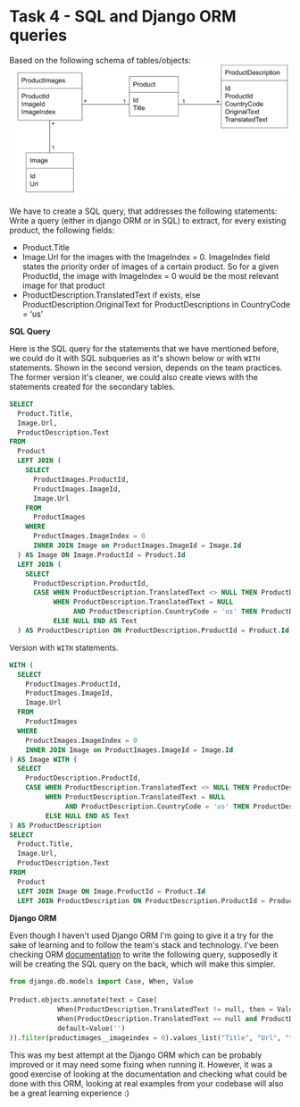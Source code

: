 # Task 4 - SQL and Django ORM queries
Based on the following schema of tables/objects:
![schema](docs/schema.png)

We have to create a SQL query, that addresses the following statements:
Write a query (either in django ORM or in SQL) to extract, for every existing
product, the following fields:
- Product.Title
- Image.Url for the images with the ImageIndex = 0.
ImageIndex field states the priority order of images of a certain product.
So for a given ProductId, the image with ImageIndex = 0 would be the
most relevant image for that product
- ProductDescription.TranslatedText if exists, else
ProductDescription.OriginalText for ProductDescriptions in CountryCode =
‘us’


**SQL Query**

Here is the SQL query for the statements that we have mentioned before, we could do it with 
SQL subqueries as it's shown below or with `WITH` statements. Shown in the second version, depends on the team practices. 
The former version it's cleaner, we could also create views with the statements created for the secondary tables.
```SQL
SELECT 
  Product.Title, 
  Image.Url, 
  ProductDescription.Text 
FROM 
  Product 
  LEFT JOIN (
    SELECT 
      ProductImages.ProductId, 
      ProductImages.ImageId, 
      Image.Url 
    FROM 
      ProductImages 
    WHERE 
      ProductImages.ImageIndex = 0 
      INNER JOIN Image on ProductImages.ImageId = Image.Id
  ) AS Image ON Image.ProductId = Product.Id 
  LEFT JOIN (
    SELECT 
      ProductDescription.ProductId, 
      CASE WHEN ProductDescription.TranslatedText <> NULL THEN ProductDescription.TranslatedText
           WHEN ProductDescription.TranslatedText = NULL 
                AND ProductDescription.CountryCode = 'us' THEN ProductDescription.OriginalText 
           ELSE NULL END AS Text
  ) AS ProductDescription ON ProductDescription.ProductId = Product.Id
```

Version with `WITH` statements.
```SQL
WITH (
  SELECT 
    ProductImages.ProductId, 
    ProductImages.ImageId, 
    Image.Url 
  FROM 
    ProductImages 
  WHERE 
    ProductImages.ImageIndex = 0 
    INNER JOIN Image on ProductImages.ImageId = Image.Id
) AS Image WITH (
  SELECT 
    ProductDescription.ProductId, 
    CASE WHEN ProductDescription.TranslatedText <> NULL THEN ProductDescription.TranslatedText
         WHEN ProductDescription.TranslatedText = NULL 
              AND ProductDescription.CountryCode = 'us' THEN ProductDescription.OriginalText
         ELSE NULL END AS Text
) AS ProductDescription 
SELECT 
  Product.Title, 
  Image.Url, 
  ProductDescription.Text 
FROM 
  Product 
  LEFT JOIN Image ON Image.ProductId = Product.Id 
  LEFT JOIN ProductDescription ON ProductDescription.ProductId = Product.Id
```

**Django ORM**

Even though I haven't used Django ORM I'm going to give it a try for the sake of learning and to follow
the team's stack and technology. I've been checking ORM [documentation](https://docs.djangoproject.com/en/4.2/topics/db/queries/) to write the following query,
supposedly it will be creating the SQL query on the back, which will make this simpler.

```Python
from django.db.models import Case, When, Value

Product.objects.annotate(text = Case(
            When(ProductDescription.TranslatedText != null, then = Value(ProductDescription.TranslatedText)),
            When(ProductDescription.TranslatedText == null and ProductDescription.CountryCode == 'us', then = Value(ProductDescription.OriginalText)),
            default=Value('')
)).filter(productimages__imageindex = 0).values_list("Title", "Url", "text")
```

This was my best attempt at the Django ORM which can be probably improved or it may need some fixing when running it. However,
it was a good exercise of looking at the documentation and checking what could be done with this ORM, looking at real examples from
your codebase will also be a great learning experience :)